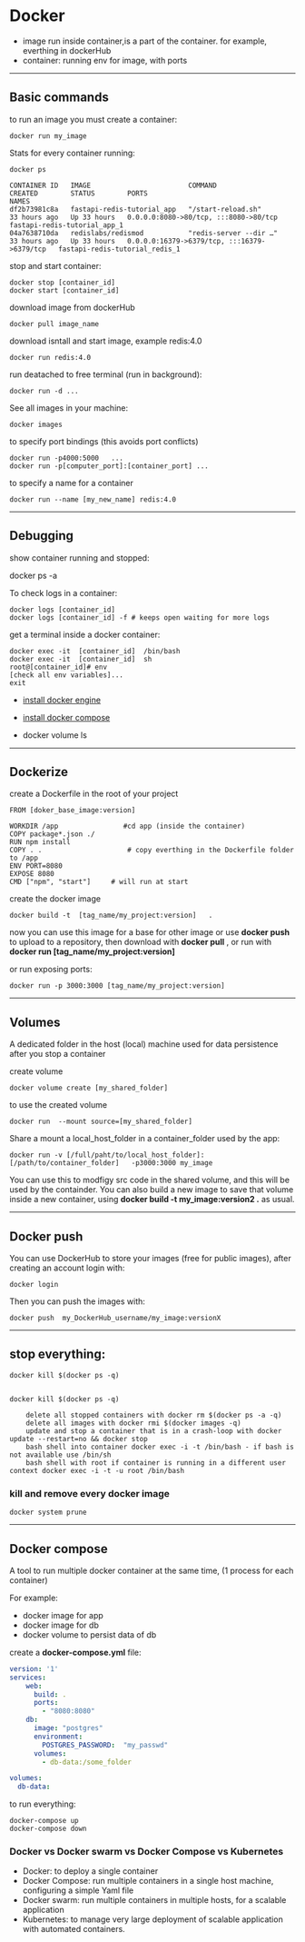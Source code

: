 # Docker
* image run inside container,is a part of the container. for example, everthing in dockerHub
* container: running env for image, with ports


***
## Basic commands

to run an image you must create a container:

    docker run my_image


Stats for every container running:

    docker ps

    CONTAINER ID   IMAGE                        COMMAND                  CREATED        STATUS        PORTS                                         NAMES
    df2b73981c8a   fastapi-redis-tutorial_app   "/start-reload.sh"       33 hours ago   Up 33 hours   0.0.0.0:8080->80/tcp, :::8080->80/tcp         fastapi-redis-tutorial_app_1
    04a7638710da   redislabs/redismod           "redis-server --dir …"   33 hours ago   Up 33 hours   0.0.0.0:16379->6379/tcp, :::16379->6379/tcp   fastapi-redis-tutorial_redis_1


stop and start container:

    docker stop [container_id]
    docker start [container_id]





download image from dockerHub

    docker pull image_name

download isntall and start image, example redis:4.0

    docker run redis:4.0

run deatached  to free terminal (run in background):

    docker run -d ...

See all images in your machine:

    docker images


to specify port bindings  (this avoids port conflicts)


    docker run -p4000:5000   ...
    docker run -p[computer_port]:[container_port] ...

to specify a name for a container

    docker run --name [my_new_name] redis:4.0

***
## Debugging
show container running and stopped:

  docker ps -a

To check logs in a container:

    docker logs [container_id]
    docker logs [container_id] -f # keeps open waiting for more logs

get a terminal inside  a docker container:

    docker exec -it  [container_id]  /bin/bash
    docker exec -it  [container_id]  sh
    root@[container_id]# env
    [check all env variables]...
    exit




* [install docker engine](https://docs.docker.com/engine/install/#server)
* [install docker compose]( https://docs.docker.com/compose/install/#alternative-install-options)

* docker volume ls
***
## Dockerize

create a Dockerfile in the root of your project

    FROM [doker_base_image:version]

    WORKDIR /app                #cd app (inside the container)
    COPY package*.json ./
    RUN npm install
    COPY . .                     # copy everthing in the Dockerfile folder  to /app
    ENV PORT=8080
    EXPOSE 8080
    CMD ["npm", "start"]     # will run at start


create the docker image

    docker build -t  [tag_name/my_project:version]   .



now you can use this image for a base for other image or use **docker push** to upload to a repository, then download with **docker pull** , or run with  **docker run [tag_name/my_project:version]**

or run exposing ports:

    docker run -p 3000:3000 [tag_name/my_project:version]

***
## Volumes
A dedicated folder in the host (local) machine used for data persistence after you stop a container

create volume

    docker volume create [my_shared_folder]

to use the created volume

    docker run  --mount source=[my_shared_folder]

Share a mount a local_host_folder in a container_folder used by the app:

    docker run -v [/full/paht/to/local_host_folder]:[/path/to/container_folder]   -p3000:3000 my_image

You can use this to modfigy src code in the shared volume, and this will be used by the containder. You can also build a new image to save that volume inside a new container, using **docker build -t my_image:version2 .** as usual.

***
## Docker push
You can use DockerHub  to store your images (free for public images), after creating an account login with:

    docker login

Then you can push the images with:

    docker push  my_DockerHub_username/my_image:versionX


***

## stop everything:

    docker kill $(docker ps -q)


    docker kill $(docker ps -q)

        delete all stopped containers with docker rm $(docker ps -a -q)
        delete all images with docker rmi $(docker images -q)
        update and stop a container that is in a crash-loop with docker update --restart=no && docker stop
        bash shell into container docker exec -i -t /bin/bash - if bash is not available use /bin/sh
        bash shell with root if container is running in a different user context docker exec -i -t -u root /bin/bash



### kill and remove every docker image

    docker system prune


***
## Docker compose
A tool to run multiple docker container at the same time, (1 process for each container)

For example:
* docker image for app
* docker image for db
* docker volume to persist data of db


create a **docker-compose.yml** file:

```yaml
version: '1'
services:
    web:
      build: .
      ports:
        - "8080:8080"
    db:
      image: "postgres"
      environment:
        POSTGRES_PASSWORD:  "my_passwd"
      volumes:
        - db-data:/some_folder

volumes:
  db-data:
```

to run everything:

    docker-compose up
    docker-compose down






### Docker vs Docker swarm vs Docker Compose vs Kubernetes


* Docker: to deploy a single container
* Docker Compose: run multiple containers in a single host machine, configuring a simple Yaml file
* Docker swarm: run multiple containers in multiple hosts, for a scalable application
* Kubernetes: to manage very large deployment of scalable application with automated containers.
